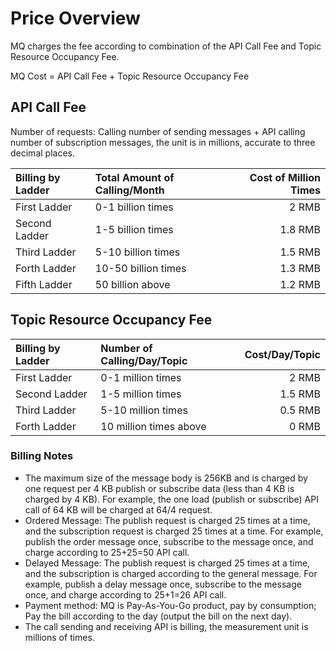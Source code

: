 # Price Overview
MQ charges the fee according to combination of the API Call Fee and Topic Resource Occupancy Fee.

MQ Cost = API Call Fee + Topic Resource Occupancy Fee
## API Call Fee
Number of requests: Calling number of sending messages + API calling number of subscription messages, the unit is in millions, accurate to three decimal places.

| Billing by Ladder	| Total Amount of Calling/Month	| Cost of Million Times |
|:--|:-- |--: |
| First Ladder	| 0-1 billion times	| 2 RMB |
| Second Ladder	| 1-5 billion times	| 1.8 RMB |
| Third Ladder	| 5-10 billion times	| 1.5 RMB |
| Forth Ladder	| 10-50 billion times	| 1.3 RMB |
| Fifth Ladder	| 50 billion above	| 1.2 RMB |

## Topic Resource Occupancy Fee
| Billing by Ladder |	Number of Calling/Day/Topic	| Cost/Day/Topic |
|:--|:-- |--: |
| First Ladder	| 0-1 million times	| 2 RMB |
| Second Ladder |	1-5 million times	| 1.5 RMB |
| Third Ladder |	5-10 million times	| 0.5 RMB |
| Forth Ladder	| 10 million times above	| 0 RMB |

### Billing Notes
*	The maximum size of the message body is 256KB and is charged by one request per 4 KB publish or subscribe data (less than 4 KB is charged by 4 KB). For example, the one load (publish or subscribe) API call of 64 KB will be charged at 64/4 request. 
*	Ordered Message: The publish request is charged 25 times at a time, and the subscription request is charged 25 times at a time. For example, publish the order message once, subscribe to the message once, and charge according to 25+25=50 API call. 
*	Delayed Message: The publish request is charged 25 times at a time, and the subscription is charged according to the general message. For example, publish a delay message once, subscribe to the message once, and charge according to 25+1=26 API call. 
*	Payment method: MQ is Pay-As-You-Go product, pay by consumption; Pay the bill according to the day (output the bill on the next day). 
*	The call sending and receiving API is billing, the measurement unit is millions of times.

